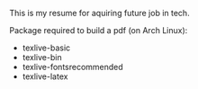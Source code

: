 This is my resume for aquiring future job in tech.

Package required to build a pdf (on Arch Linux):
- texlive-basic
- texlive-bin
- texlive-fontsrecommended
- texlive-latex